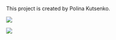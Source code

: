 This project is created by Polina Kutsenko.

<a href="https://codeclimate.com/github/PolinaKutsenko/project-difference-calculator/maintainability"><img src="https://api.codeclimate.com/v1/badges/8c270d8c1a2936f11e2e/maintainability" /></a>

<a href="https://codeclimate.com/github/PolinaKutsenko/project-difference-calculator/test_coverage"><img src="https://api.codeclimate.com/v1/badges/8c270d8c1a2936f11e2e/test_coverage" /></a>

<a href="https://asciinema.org/a/cOAOD9aDe2wl5z8rA5rRUoKHr"></a>

<a href="https://asciinema.org/a/B2BMmlr5uOqGT0y8pa0yGP746"></a>


